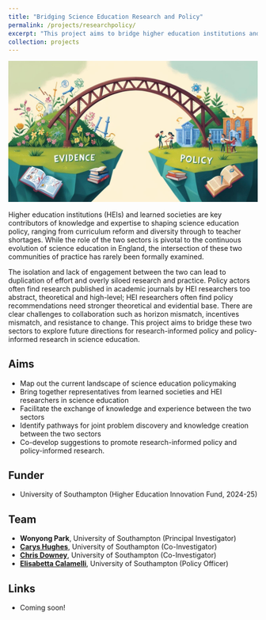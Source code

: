 ```yaml
---
title: "Bridging Science Education Research and Policy"
permalink: /projects/researchpolicy/
excerpt: "This project aims to bridge higher education institutions and learned societies to explore future directions for research-informed policy and policy-informed research in science education in England. <br/><br/><img src='/images/bridge.jpg' width='400'>"
collection: projects
---
```


<img src='/images/bridge.jpg'>

Higher education institutions (HEIs) and learned societies are key contributors of knowledge and expertise to shaping science education policy, ranging from curriculum reform and diversity through to teacher shortages. While the role of the two sectors is pivotal to the continuous evolution of science education in England, the intersection of these two communities of practice has rarely been formally examined. 

The isolation and lack of engagement between the two can lead to duplication of effort and overly siloed research and practice. Policy actors often find research published in academic journals by HEI researchers too abstract, theoretical and high-level; HEI researchers often find policy recommendations need stronger theoretical and evidential base. There are clear challenges to collaboration such as horizon mismatch, incentives mismatch, and resistance to change. This project aims to bridge these two sectors to explore future directions for research-informed policy and policy-informed research in science education.

## Aims
* Map out the current landscape of science education policymaking
* Bring together representatives from learned societies and HEI researchers in science education
* Facilitate the exchange of knowledge and experience between the two sectors
* Identify pathways for joint problem discovery and knowledge creation between the two sectors
* Co-develop suggestions to promote research-informed policy and policy-informed research.

## Funder
* University of Southampton (Higher Education Innovation Fund, 2024-25)

## Team
* **Wonyong Park**, University of Southampton (Principal Investigator)
* [**Carys Hughes**](https://www.southampton.ac.uk/people/5xcbbw/doctor-carys-hughes), University of Southampton (Co-Investigator)
* [**Chris Downey**](https://www.southampton.ac.uk/people/5x2t9x/professor-chris-downey), University of Southampton (Co-Investigator) 
* [**Elisabetta Calamelli**](https://www.southampton.ac.uk/publicpolicy/about/1_team.page), University of Southampton (Policy Officer)

## Links
* Coming soon!